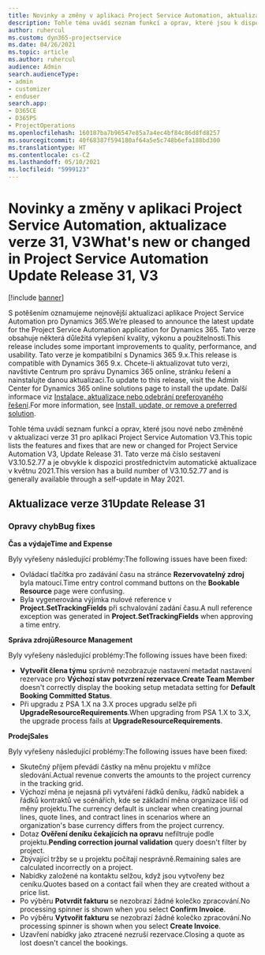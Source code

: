 ```yaml
---
title: Novinky a změny v aplikaci Project Service Automation, aktualizace verze 31, V3
description: Tohle téma uvádí seznam funkcí a oprav, které jsou k dispozici v Project Service Automation, aktualizace verze 31, V3.
author: ruhercul
ms.custom: dyn365-projectservice
ms.date: 04/26/2021
ms.topic: article
ms.author: ruhercul
audience: Admin
search.audienceType:
- admin
- customizer
- enduser
search.app:
- D365CE
- D365PS
- ProjectOperations
ms.openlocfilehash: 160187ba7b96547e85a7a4ec4bf84c86d8fd8257
ms.sourcegitcommit: 40f68387f594180af64a5e5c748b6efa188bd300
ms.translationtype: HT
ms.contentlocale: cs-CZ
ms.lasthandoff: 05/10/2021
ms.locfileid: "5999123"
---
```

# <a name="whats-new-or-changed-in-project-service-automation-update-release-31-v3"></a><span data-ttu-id="9e1b4-103">Novinky a změny v aplikaci Project Service Automation, aktualizace verze 31, V3</span><span class="sxs-lookup"><span data-stu-id="9e1b4-103">What's new or changed in Project Service Automation Update Release 31, V3</span></span>

[!include [banner](../includes/psa-now-project-operations.md)]

<span data-ttu-id="9e1b4-104">S potěšením oznamujeme nejnovější aktualizaci aplikace Project Service Automation pro Dynamics 365.</span><span class="sxs-lookup"><span data-stu-id="9e1b4-104">We’re pleased to announce the latest update for the Project Service Automation application for Dynamics 365.</span></span> <span data-ttu-id="9e1b4-105">Tato verze obsahuje některá důležitá vylepšení kvality, výkonu a použitelnosti.</span><span class="sxs-lookup"><span data-stu-id="9e1b4-105">This release includes some important improvements to quality, performance, and usability.</span></span> <span data-ttu-id="9e1b4-106">Tato verze je kompatibilní s Dynamics 365 9.x.</span><span class="sxs-lookup"><span data-stu-id="9e1b4-106">This release is compatible with Dynamics 365 9.x.</span></span> <span data-ttu-id="9e1b4-107">Chcete-li aktualizovat tuto verzi, navštivte Centrum pro správu Dynamics 365 online, stránku řešení a nainstalujte danou aktualizaci.</span><span class="sxs-lookup"><span data-stu-id="9e1b4-107">To update to this release, visit the Admin Center for Dynamics 365 online solutions page to install the update.</span></span> <span data-ttu-id="9e1b4-108">Další informace viz [Instalace, aktualizace nebo odebrání preferovaného řešení](/power-platform/admin/install-remove-preferred-solution).</span><span class="sxs-lookup"><span data-stu-id="9e1b4-108">For more information, see [Install, update, or remove a preferred solution](/power-platform/admin/install-remove-preferred-solution).</span></span>

<span data-ttu-id="9e1b4-109">Tohle téma uvádí seznam funkcí a oprav, které jsou nové nebo změněné v aktualizaci verze 31 pro aplikaci Project Service Automation V3.</span><span class="sxs-lookup"><span data-stu-id="9e1b4-109">This topic lists the features and fixes that are new or changed for Project Service Automation V3, Update Release 31.</span></span> <span data-ttu-id="9e1b4-110">Tato verze má číslo sestavení V3.10.52.77 a je obvykle k dispozici prostřednictvím automatické aktualizace v květnu 2021.</span><span class="sxs-lookup"><span data-stu-id="9e1b4-110">This version has a build number of V3.10.52.77 and is generally available through a self-update in May 2021.</span></span>

## <a name="update-release-31"></a><span data-ttu-id="9e1b4-111">Aktualizace verze 31</span><span class="sxs-lookup"><span data-stu-id="9e1b4-111">Update Release 31</span></span>

### <a name="bug-fixes"></a><span data-ttu-id="9e1b4-112">Opravy chyb</span><span class="sxs-lookup"><span data-stu-id="9e1b4-112">Bug fixes</span></span>

<span data-ttu-id="9e1b4-113">**Čas a výdaje**</span><span class="sxs-lookup"><span data-stu-id="9e1b4-113">**Time and Expense**</span></span>

<span data-ttu-id="9e1b4-114">Byly vyřešeny následující problémy:</span><span class="sxs-lookup"><span data-stu-id="9e1b4-114">The following issues have been fixed:</span></span>

- <span data-ttu-id="9e1b4-115">Ovládací tlačítka pro zadávání času na stránce **Rezervovatelný zdroj** byla matoucí.</span><span class="sxs-lookup"><span data-stu-id="9e1b4-115">Time entry control command buttons on the **Bookable Resource** page were confusing.</span></span>
- <span data-ttu-id="9e1b4-116">Byla vygenerována výjimka nulové reference v **Project.SetTrackingFields** při schvalování zadání času.</span><span class="sxs-lookup"><span data-stu-id="9e1b4-116">A null reference exception was generated in **Project.SetTrackingFields** when approving a time entry.</span></span>

<span data-ttu-id="9e1b4-117">**Správa zdrojů**</span><span class="sxs-lookup"><span data-stu-id="9e1b4-117">**Resource Management**</span></span>

<span data-ttu-id="9e1b4-118">Byly vyřešeny následující problémy:</span><span class="sxs-lookup"><span data-stu-id="9e1b4-118">The following issues have been fixed:</span></span>

- <span data-ttu-id="9e1b4-119">**Vytvořit člena týmu** správně nezobrazuje nastavení metadat nastavení rezervace pro **Výchozí stav potvrzení rezervace**.</span><span class="sxs-lookup"><span data-stu-id="9e1b4-119">**Create Team Member** doesn't correctly display the booking setup metadata setting for **Default Booking Committed Status**.</span></span>
- <span data-ttu-id="9e1b4-120">Při upgradu z PSA 1.X na 3.X proces upgradu selže při **UpgradeResourceRequirements**.</span><span class="sxs-lookup"><span data-stu-id="9e1b4-120">When upgrading from PSA 1.X to 3.X, the upgrade process fails at **UpgradeResourceRequirements**.</span></span>


<span data-ttu-id="9e1b4-121">**Prodej**</span><span class="sxs-lookup"><span data-stu-id="9e1b4-121">**Sales**</span></span>

<span data-ttu-id="9e1b4-122">Byly vyřešeny následující problémy:</span><span class="sxs-lookup"><span data-stu-id="9e1b4-122">The following issues have been fixed:</span></span>

- <span data-ttu-id="9e1b4-123">Skutečný příjem převádí částky na měnu projektu v mřížce sledování.</span><span class="sxs-lookup"><span data-stu-id="9e1b4-123">Actual revenue converts the amounts to the project currency in the tracking grid.</span></span>
- <span data-ttu-id="9e1b4-124">Výchozí měna je nejasná při vytváření řádků deníku, řádků nabídek a řádků kontraktů ve scénářích, kde se základní měna organizace liší od měny projektu.</span><span class="sxs-lookup"><span data-stu-id="9e1b4-124">The currency default is unclear when creating journal lines, quote lines, and contract lines in scenarios where an organization's base currency differs from the project currency.</span></span>
- <span data-ttu-id="9e1b4-125">Dotaz **Ověření deníku čekajících na opravu** nefiltruje podle projektu.</span><span class="sxs-lookup"><span data-stu-id="9e1b4-125">**Pending correction journal validation** query doesn't filter by project.</span></span>
- <span data-ttu-id="9e1b4-126">Zbývající tržby se u projektu počítají nesprávně.</span><span class="sxs-lookup"><span data-stu-id="9e1b4-126">Remaining sales are calculated incorrectly on a project.</span></span>
- <span data-ttu-id="9e1b4-127">Nabídky založené na kontaktu selžou, když jsou vytvořeny bez ceníku.</span><span class="sxs-lookup"><span data-stu-id="9e1b4-127">Quotes based on a contact fail when they are created without a price list.</span></span>
- <span data-ttu-id="9e1b4-128">Po výběru **Potvrdit fakturu** se nezobrazí žádné kolečko zpracování.</span><span class="sxs-lookup"><span data-stu-id="9e1b4-128">No processing spinner is shown when you select **Confirm Invoice**.</span></span>
- <span data-ttu-id="9e1b4-129">Po výběru **Vytvořit fakturu** se nezobrazí žádné kolečko zpracování.</span><span class="sxs-lookup"><span data-stu-id="9e1b4-129">No processing spinner is shown when you select **Create Invoice**.</span></span>
- <span data-ttu-id="9e1b4-130">Uzavření nabídky jako ztracené nezruší rezervace.</span><span class="sxs-lookup"><span data-stu-id="9e1b4-130">Closing a quote as lost doesn't cancel the bookings.</span></span>







